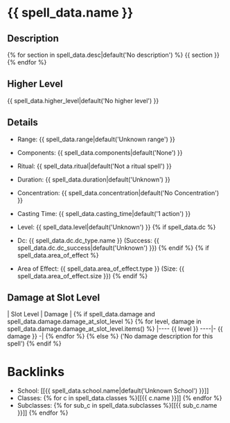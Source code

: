 # {{ spell_data.name }}

## Description
{% for section in spell_data.desc|default('No description') %}
{{ section }}
{% endfor %}

## Higher Level
{{ spell_data.higher_level|default('No higher level') }}

## Details

- Range: {{ spell_data.range|default('Unknown range') }}

- Components: {{ spell_data.components|default('None') }}

- Ritual: {{ spell_data.ritual|default('Not a ritual spell') }}

- Duration: {{ spell_data.duration|default('Unknown') }}

- Concentration: {{ spell_data.concentration|default('No Concentration') }}

- Casting Time: {{ spell_data.casting_time|default('1 action') }}

- Level: {{ spell_data.level|default('Unknown') }}
{% if spell_data.dc %}
- Dc: {{ spell_data.dc.dc_type.name }} (Success: {{ spell_data.dc.dc_success|default('Unknown') }})
	{% endif %}
{% if spell_data.area_of_effect %}
- Area of Effect: {{ spell_data.area_of_effect.type }} (Size: {{ spell_data.area_of_effect.size }})
	{% endif %}

## Damage at Slot Level
| Slot Level | Damage |
{% if spell_data.damage and spell_data.damage.damage_at_slot_level %}
{% for level, damage in spell_data.damage.damage_at_slot_level.items() %}
|---- {{ level }} ----|- {{ damage }} -|
{% endfor %}
{% else %}
('No damage description for this spell')
{% endif %}
# Backlinks
- School: [[{{ spell_data.school.name|default('Unknown School') }}]]
- Classes: {% for c in spell_data.classes %}[[{{ c.name }}]] {% endfor %}
- Subclasses: {% for sub_c in spell_data.subclasses %}[[{{ sub_c.name }}]] {% endfor %}

